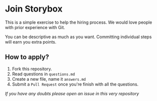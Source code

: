 # Join Storybox

This is a simple exercise to help the hiring process. We would love people with prior
experience with Git.

You can be descriptive as much as you want. Committing individual steps will earn you extra points.


## How to apply?

 1. Fork this repository.
 2. Read questions in `questions.md`
 3. Create a new file, name it `answers.md`
 4. Submit a `Pull Request` once you're finish with all the questions.

*If you have any doubts please open an issue in this very repository*
